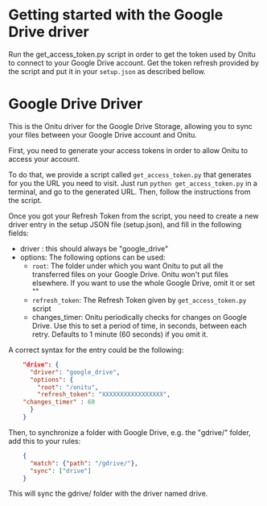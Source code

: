 Getting started with the Google Drive driver
============================================

Run the get_access_token.py script in order to get the token used by Onitu to connect to your Google Drive account.
Get the token refresh provided by the script and put it in your `setup.json` as described bellow.

Google Drive Driver
===================

This is the Onitu driver for the Google Drive Storage, allowing you to sync your files between your Google Drive account and Onitu.

First, you need to generate your access tokens in order to allow Onitu to access your account.

To do that, we provide a script called `get_access_token.py` that generates for you the URL you need to visit.
Just run `python get_access_token.py` in a terminal, and go to the generated URL. Then, follow the instructions from the script.

Once you got your Refresh Token from the script, you need to create a new driver entry in the setup JSON file (setup.json), and fill in the following fields:
- driver : this should always be "google_drive"
- options: The following options can be used:
  - `root`: The folder under which you want Onitu to put all the transferred files on your Google Drive. Onitu won't put files elsewhere. If you want to use the whole Google Drive, omit it or set ""
  - `refresh_token`: The Refresh Token given by `get_access_token.py` script
  - changes_timer: Onitu periodically checks for changes on Google Drive. Use this to set a period of time, in seconds, between each retry. Defaults to 1 minute (60 seconds) if you omit it.

A correct syntax for the entry could be the following:

```json
    "drive": {
      "driver": "google_drive",
      "options": {
        "root": "/onitu",
        "refresh_token": "XXXXXXXXXXXXXXXXX",
	"changes_timer" : 60
      }
    }
```

Then, to synchronize a folder with Google Drive, e.g. the "gdrive/" folder, add this to your rules:

```json
    {
      "match": {"path": "/gdrive/"},
      "sync": ["drive"]
    }
```

This will sync the gdrive/ folder with the driver named drive.
